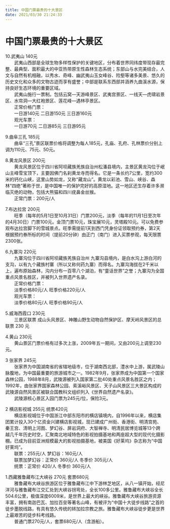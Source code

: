 ```yaml
---
title: 中国门票最贵的十大景区  
date: 2021/03/30 21:24:33  
---
```

  
# 中国门票最贵的十大景区  
10.武夷山 140元  
&emsp;&emsp;武夷山西部是全球生物多样性保护的关键地区，分布着世界同纬度带现存最完整、最典型、面积最大的中亚热带原生性森林生态系统；东部山与水完美结合，人文与自然有机相融，以秀水、奇峰、幽武夷山玉女峰谷、险壑等诸多美景、悠久的历史文化和众多的文物古迹而享有盛誉；中部是联系东西部并涵养九曲溪水源，保持良好生态环境的重要区域。  
&emsp;&emsp;武夷山施行一票制。包括云窝—天游峰景区、武夷宫景区、一线天—虎啸岩景区、水帘洞—大红袍景区、莲花峰—遇林亭景区。  
&emsp;&emsp;正常价格门票：  
&emsp;&emsp;一日游140元 二日游150元 三日游160元  
&emsp;&emsp;观光车票：  
&emsp;&emsp;一日游70元 二日游85元 三日游95元  
  
9.曲阜三孔 185元  
&emsp;&emsp;曲阜“三孔”景区联票价格将调整为每人185元，孔庙、孔府、孔林票价分别上调为110元、75元、50元。  
  
8.黄龙风景区 200元  
&emsp;&emsp;黄龙风景区位于四川省阿坝藏族羌族自治州松潘县境内，主景区黄龙沟位于岷山主峰雪宝顶下，主要因佛门名刹黄龙寺而得名。它是一条长约7公里，宽约300米的钙化山峡，这里山势如龙，又称“藏龙山”。黄龙以彩池、雪山、峡谷、森林“四绝”著称于世，是中国唯一的保护完好的高原湿地。这一地区还生存着许多濒临灭绝的动物，包括大熊猫和四川疣鼻金丝猴。  
&emsp;&emsp;正常门票：200元/人  
  
7.布达拉宫 200元  
&emsp;&emsp;旺季（每年的5月1日至10月31日）门票200元，淡季（每年的11月1日至次年的4月30日）门票100元。金顶门票10元，珠宝展10元，灵塔殿10元。可以免费参观布达拉宫脚下的雪城景点。旺季需提前1天到西门凭身份证领取预约券，第2天根据预约券所标的时间（提前20分钟）由正门（南门）进入买票参观，每天限票2300张。  
  
6.九寨沟 220元  
&emsp;&emsp;九寨沟位于四川省阿坝藏族羌族自治州 九寨沟县境内，是白水沟上游白河的支沟，以有九个藏族村寨（所以又称何药九寨）而得名。九寨沟海拔在2千米以上，遍布原始森林，沟内分布一百零八个湖泊，有“童话世界”之誉；九寨沟为全国重点风景名胜区，并被列入世界遗产名录。  
&emsp;&emsp;正常价格门票：  
&emsp;&emsp;淡季价格80元/人 旺季价格220元/人  
&emsp;&emsp;观光车票：  
&emsp;&emsp;淡季价格80元/人 旺季价格90元/人  
  
5.威海西霞口 230元  
&emsp;&emsp;三景区联票 成山头风景区、神雕山野生动物自然保护区、摩天岭风景区的总联票 230 元  
  
4.黄山 230元  
&emsp;&emsp;黄山景区门票价格有过多次上涨，2009年五一期间，又由200元上调至230元。  
  
3 张家界 245元  
&emsp;&emsp;张家界为中国湖南省的省辖地级市，位于湖南西北部，澧水中上游，属武陵山脉腹地，为中国最重要的旅游城市之一。1982年9月，张家界成为中国第一个国家森林公园，1988年8月，武陵源被列入国家第二批40处重点风景名胜区之内；1992年，由张家界国家森林公园、索溪峪风景区、天子山风景区三大景区构成的武陵源自然风景区被联合国教科文组织列入《世界自然遗产名录》。  
&emsp;&emsp;武陵源核心景区入园门票为245元/位，保险3元。  
  
2 横店影视城 255元 统票420元  
&emsp;&emsp;横店影视城位于中国浙江中部东阳市的横店镇境内，自1996年以来，横店集团累计投入30个亿资金兴建横店影视城，现已建成广州街、香港街、明清宫苑、秦王宫、清明上河图、梦幻谷、屏岩洞府、大智禅寺、明清民居博览城等13个跨越几千年历史时空，汇聚南北地域特色的影视拍摄基地和两座超大型的现代化摄影棚。已成为目前亚洲规模最大的影视拍摄基地，被美国《好莱坞》杂志称为“中国好莱坞”。  
&emsp;&emsp;联票：255元/人 梦幻谷：160元/人  
&emsp;&emsp;联票加梦幻谷：正常价 360元/人 冬季价 305元/人  
&emsp;&emsp;统票：正常价 420/人 冬季价 360元/人  
  
1.西藏雅鲁藏布江大峡谷 270元 套票680元  
&emsp;&emsp;雅鲁藏布大峡谷旅游区位于雅鲁藏布江中下游林芝地区，从八一镇开始，经尼洋河与雅鲁藏布江交汇处到大峡谷拐弯处，全长100多公里。雅鲁藏布大峡谷全长504.6公里，极值深度6009米，是世界上最大的峡谷。雅鲁藏布大峡谷旅游资源丰富，拥有南迦巴瓦、加拉百垒等著名山峰，有被评为“中国十大徒步线路”之首的徒步墨脱线路，有具有悠久传统的转加拉宗教之旅。雅鲁藏布大峡谷徒步更是世界上最艰苦的徒步科考线路。  
&emsp;&emsp;普通门票270元/人，套票680元/人（含游船）。